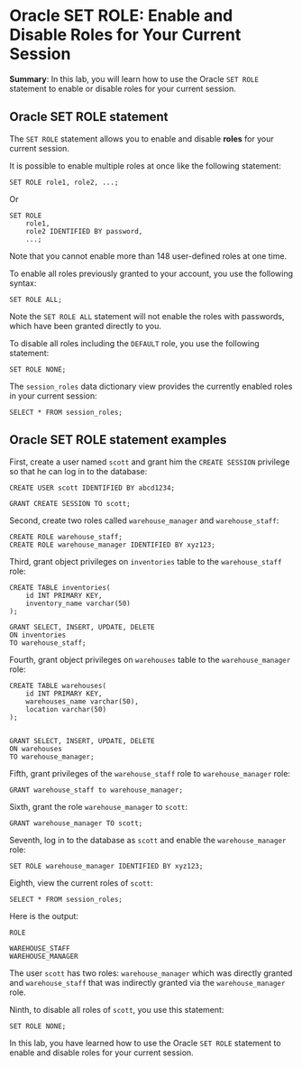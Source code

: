 # Oracle SET ROLE: Enable and Disable Roles for Your Current Session
**Summary**: In this lab, you will learn how to use the Oracle `SET ROLE` statement to enable or disable roles for your current session.

Oracle SET ROLE statement
-------------------------

The `SET ROLE` statement allows you to enable and disable **roles** for your current session.

It is possible to enable multiple roles at once like the following statement:

```
SET ROLE role1, role2, ...;
```


Or

```
SET ROLE 
    role1, 
    role2 IDENTIFIED BY password,
    ...;
```


Note that you cannot enable more than 148 user-defined roles at one time.

To enable all roles previously granted to your account, you use the following syntax:

```
SET ROLE ALL;
```


Note the `SET ROLE ALL` statement will not enable the roles with passwords, which have been granted directly to you.


To disable all roles including the `DEFAULT` role, you use the following statement:

```
SET ROLE NONE;
```


The `session_roles` data dictionary view provides the currently enabled roles in your current session:

```
SELECT * FROM session_roles;
```


Oracle SET ROLE statement examples
----------------------------------

First, create a user named `scott` and grant him the `CREATE SESSION` privilege so that he can log in to the database:

```
CREATE USER scott IDENTIFIED BY abcd1234;

GRANT CREATE SESSION TO scott;
```


Second, create two roles called `warehouse_manager` and `warehouse_staff`:

```
CREATE ROLE warehouse_staff;
CREATE ROLE warehouse_manager IDENTIFIED BY xyz123;
```


Third, grant object privileges on `inventories` table to the `warehouse_staff` role:

```
CREATE TABLE inventories(
    id INT PRIMARY KEY,
    inventory_name varchar(50)
);

GRANT SELECT, INSERT, UPDATE, DELETE
ON inventories
TO warehouse_staff;
```


Fourth, grant object privileges on `warehouses` table to the `warehouse_manager` role:

```
CREATE TABLE warehouses(
    id INT PRIMARY KEY,
    warehouses_name varchar(50),
    location varchar(50)
);


GRANT SELECT, INSERT, UPDATE, DELETE
ON warehouses
TO warehouse_manager;
```


Fifth, grant privileges of the `warehouse_staff` role to `warehouse_manager` role:

```
GRANT warehouse_staff to warehouse_manager;
```


Sixth, grant the role `warehouse_manager` to `scott`:

```
GRANT warehouse_manager TO scott;
```


Seventh, log in to the database as `scott` and enable the `warehouse_manager` role:

```
SET ROLE warehouse_manager IDENTIFIED BY xyz123;
```


Eighth, view the current roles of `scott`:

```
SELECT * FROM session_roles;
```


Here is the output:

```
ROLE

WAREHOUSE_STAFF
WAREHOUSE_MANAGER
```


The user `scott` has two roles: `warehouse_manager` which was directly granted and `warehouse_staff` that was indirectly granted via the `warehouse_manager` role.

Ninth, to disable all roles of `scott`, you use this statement:

```
SET ROLE NONE;
```


In this lab, you have learned how to use the Oracle `SET ROLE` statement to enable and disable roles for your current session.
